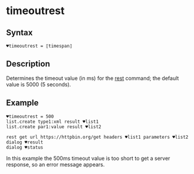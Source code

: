 # timeoutrest

## Syntax

```G1ANT
♥timeoutrest = ⟦timespan⟧
```

## Description

Determines the timeout value (in ms) for the [rest](../Commands/RestCommand.md) command; the default value is 5000 (5 seconds).

## Example

```G1ANT
♥timeoutrest = 500
list.create type1:xml result ♥list1
list.create par1:value result ♥list2

rest get url https://httpbin.org/get headers ♥list1 parameters ♥list2
dialog ♥result
dialog ♥status
```

In this example the 500ms timeout value is too short to get a server response, so an error message appears.

